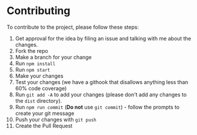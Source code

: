 # Contributing

To contribute to the project, please follow these steps:

1. Get approval for the idea by filing an issue and talking with me about the changes.
2. Fork the repo
3. Make a branch for your change
4. Run `npm install`
5. Run `npm start`
6. Make your changes
7. Test your changes (we have a githook that disallows anything less than 60% code coverage)
8. Run `git add -A` to add your changes (please don't add any changes to the `dist` directory).
9. Run `npm run commit` (**Do not** use `git commit`) - follow the prompts to create your git message
10. Push your changes with `git push`
11. Create the Pull Request
